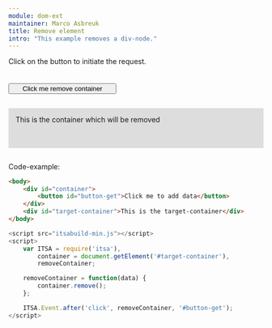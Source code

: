 ```yaml
---
module: dom-ext
maintainer: Marco Asbreuk
title: Remove element
intro: "This example removes a div-node."
---
```


<style type="text/css">
    #container {
        margin: 2em 0;
        min-height: 2em;
    }
    #container button {
        margin-top: 0.5em;
        min-width: 16em;
    }
    #target-container {
        margin: 2em 0;
        padding: 1em;
        min-height: 3.6em;
        background-color: #ddd;
    }
</style>

Click on the button to initiate the request.

<div id="container">
    <button id="button-get" class="pure-button pure-button-primary pure-button-bordered">Click me remove container</button>
</div>
<div id="target-container">This is the container which will be removed</div>

Code-example:

```html
<body>
    <div id="container">
        <button id="button-get">Click me to add data</button>
    </div>
    <div id="target-container">This is the target-container</div>
</body>
```

```js
<script src="itsabuild-min.js"></script>
<script>
    var ITSA = require('itsa'),
        container = document.getElement('#target-container'),
        removeContainer;

    removeContainer = function(data) {
        container.remove();
    };

    ITSA.Event.after('click', removeContainer, '#button-get');
</script>
```

<script src="../../dist/itsabuild-min.js"></script>
<script>
    var ITSA = require('itsa'),
        container = document.getElement('#target-container'),
        removeContainer;

    removeContainer = function(data) {
        container.remove();
    };

    ITSA.Event.after('click', removeContainer, '#button-get');
</script>